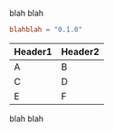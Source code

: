 blah blah


```toml
blahblah = "0.1.0"
```

| Header1 | Header2 |
| --- | --- |
| A | B |
| C | D |
| E | F |

blah blah

